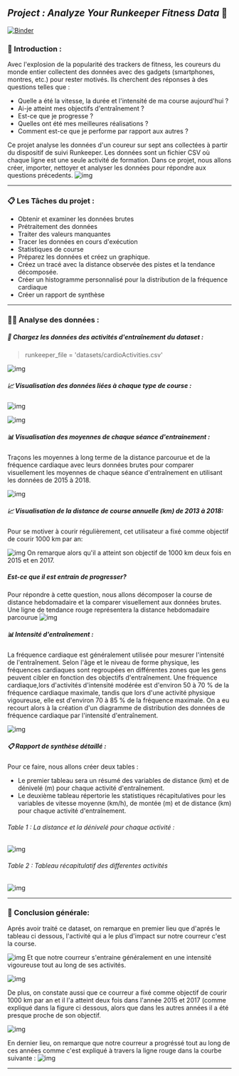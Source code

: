 ## *Project : Analyze Your Runkeeper Fitness Data* 🚴

[![Binder](https://mybinder.org/badge_logo.svg)](https://mybinder.org/v2/gh/Malek-1999/DataAnalyse/main?labpath=notebook.ipynb)

### :file_folder: Introduction :
Avec l'explosion de la popularité des trackers de fitness, les coureurs du monde entier collectent des données avec des gadgets (smartphones, montres, etc.) pour rester motivés. Ils cherchent des réponses à des questions telles que :

* Quelle a été la vitesse, la durée et l'intensité de ma course aujourd'hui ?
* Ai-je atteint mes objectifs d'entraînement ?
* Est-ce que je progresse ?
* Quelles ont été mes meilleures réalisations ?
* Comment est-ce que je performe par rapport aux autres ?
  
Ce projet analyse les données d'un coureur sur sept ans collectées à partir du dispositif de suivi Runkeeper. Les données sont un fichier CSV où chaque ligne est une seule activité de formation. Dans ce projet, nous allons créer, importer, nettoyer et analyser les données pour répondre aux questions précedents.
![img](./img/image.png)
***
### :clipboard: Les Tâches du projet :
- Obtenir et examiner les données brutes
- Prétraitement des données
- Traiter des valeurs manquantes
- Tracer les données en cours d'exécution
- Statistiques de course
- Préparez les données et créez un graphique.
- Créez un tracé avec la distance observée des pistes et la tendance décomposée.
- Créer un histogramme personnalisé pour la distribution de la fréquence cardiaque
- Créer un rapport de synthèse
***
### :woman_technologist: Analyse des données :
##### :memo: Chargez les données des activités d'entraînement du dataset :
> runkeeper_file = 'datasets/cardioActivities.csv'

![img](./img/tab.png)
##### 📈 Visualisation des données liées à chaque type de course :

![img](./img/4.png)

![img](./img/4.2.png)

##### 📊 Visualisation des moyennes de chaque séance d'entrainement :
Traçons les moyennes à long terme de la distance parcourue et de la fréquence cardiaque avec leurs données brutes pour comparer visuellement les moyennes de chaque séance d'entraînement en utilisant les données de 2015 à 2018.

![img](./img/6.png)

##### 📈 Visualisation de la distance de course annuelle (km) de 2013 à 2018:
Pour se motiver à courir régulièrement, cet utilisateur a fixé comme objectif de courir 1000 km par an:

![img](./img/7.png)
On remarque alors qu'il a atteint son objectif de 1000 km deux fois en 2015 et en 2017.

#####  Est-ce que il est entrain de progresser? 
Pour répondre à cette question, nous allons décomposer la course de distance hebdomadaire et la comparer visuellement aux données brutes. Une ligne de tendance rouge représentera la distance hebdomadaire parcourue
![img](./img/8.png)

##### 📊 Intensité d'entraînement :
La fréquence cardiaque est généralement utilisée pour mesurer l'intensité de l'entraînement. Selon l'âge et le niveau de forme physique, les fréquences cardiaques sont regroupées en différentes zones que les gens peuvent cibler en fonction des objectifs d'entraînement.
Une fréquence cardiaque,lors d'activités d'intensité modérée est d'environ 50 à 70 % de la fréquence cardiaque maximale, tandis que lors d'une activité physique vigoureuse, elle est d'environ 70 à 85 % de la fréquence maximale.
On a eu recourt alors à la création d'un diagramme de distribution des données de fréquence cardiaque par l'intensité d'entraînement.

![img](./img/9.png)

##### :clipboard: Rapport de synthèse détaillé :
Pour ce faire, nous allons créer deux tables :
- Le premier tableau sera un résumé des variables de distance (km) et de dénivelé (m) pour chaque activité d'entraînement. 
- Le deuxième tableau répertorie les statistiques récapitulatives pour les variables de vitesse moyenne (km/h), de montée (m) et de distance (km) pour chaque activité d'entraînement.
###### Table 1 : La distance et la dénivelé pour chaque activité :
![img](./img/10.1.PNG) 
###### Table 2 : Tableau récapitulatif des differentes activités 
![img](./img/10.2.PNG) 
***
### :green_book: Conclusion générale:
Aprés avoir traité ce dataset, on remarque en premier lieu que d'aprés le tableau ci dessous, l'activité qui a le plus d'impact sur notre courreur c'est la course. 

![img](./img/10.1.PNG) 
Et que notre courreur s'entraine généralement en une intensité vigoureuse tout au long de ses activités.

![img](./img/9.png)

De plus, on constate aussi que ce courreur a fixé comme objectif de courir 1000 km par an et il l'a atteint deux fois dans l'année 2015 et 2017 (comme expliqué dans la figure ci dessous, alors que dans les autres années il a été presque proche de son objectif. 

![img](./img/7.png)

En dernier lieu, on remarque que notre courreur a progréssé tout au long de ces années comme c'est expliqué à travers la ligne rouge dans la courbe suivante :
![img](./img/8.png)
***